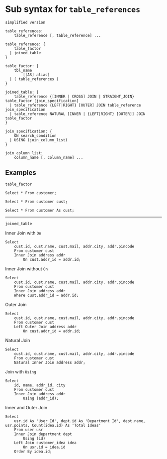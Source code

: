 # Sub syntax for `table_references`

`simplified version`
```text
table_references:
    table_reference [, table_reference] ...

table_reference: {
    table_factor
  | joined_table
}

table_factor: {
    tbl_name
        [[AS] alias]
  | ( table_references )
}

joined_table: {
    table_reference {[INNER | CROSS] JOIN | STRAIGHT_JOIN} table_factor [join_specification]
  | table_reference {LEFT|RIGHT} [OUTER] JOIN table_reference join_specification
  | table_reference NATURAL [INNER | {LEFT|RIGHT} [OUTER]] JOIN table_factor
}

join_specification: {
    ON search_condition
  | USING (join_column_list)
}

join_column_list:
    column_name [, column_name] ...
```

## Examples
`table_factor`
```roomsql
Select * From customer;
```
```roomsql
Select * From customer cust;
```
```roomsql
Select * From customer As cust;
```
---
`joined_table`

Inner Join with `On`
```roomsql
Select
    cust.id, cust.name, cust.mail, addr.city, addr.pincode
    From customer cust
    Inner Join address addr
        On cust.addr_id = addr.id;
```
Inner Join without `On`
```roomsql
Select
    cust.id, cust.name, cust.mail, addr.city, addr.pincode
    From customer cust
    Inner Join address addr
    Where cust.addr_id = addr.id;
```
Outer Join
```roomsql
Select
    cust.id, cust.name, cust.mail, addr.city, addr.pincode
    From customer cust
    Left Outer Join address addr
        On cust.addr_id = addr.id;
```
Natural Join
```roomsql
Select
    cust.id, cust.name, cust.mail, addr.city, addr.pincode
    From customer cust
    Natural Inner Join address addr;
```
Join with `Using`
```roomsql
Select
    id, name, addr_id, city
    From customer cust
    Inner Join address addr
        Using (addr_id);
```
Inner and Outer Join
```roomsql
Select
    usr.id As 'User Id', dept.id As 'Department Id', dept.name, usr.points, Count(idea.id) As 'Total Ideas'
    From user usr
    Inner Join department dept
        Using (id)
    Left Join customer_idea idea
        On usr.id = idea.id
    Order By idea.id;
```
